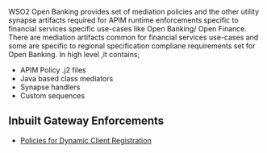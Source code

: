 WSO2 Open Banking provides set of mediation policies and the other utility synapse artifacts required for APIM runtime enforcements specific to financial services specific use-cases like Open Banking/ Open Finance. There are mediation artifacts common for financial services use-cases and some are specific to regional specification compliane requirements set for Open Banking. In high level ,it contains;

- APIM Policy .j2 files
- Java based class mediators
- Synapse handlers
- Custom sequences

## Inbuilt Gateway Enforcements

- [Policies for Dynamic Client Registration](../learn/dcr-policies.md)


